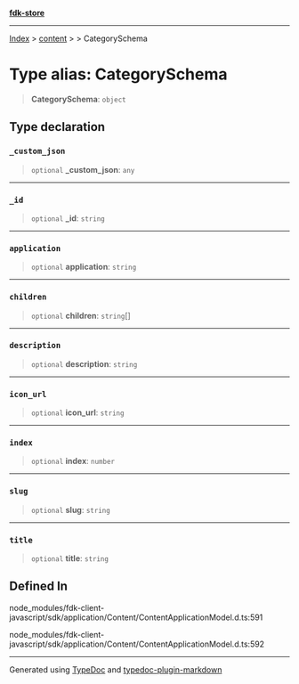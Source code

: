 [**fdk-store**](../../../README.md)
***

[Index](../../../API.md) > [content](../../README.md) > [<internal>](../README.md) > CategorySchema

# Type alias: CategorySchema

> **CategorySchema**: `object`

## Type declaration

### `_custom_json`

> `optional` **\_custom\_json**: `any`

***

### `_id`

> `optional` **\_id**: `string`

***

### `application`

> `optional` **application**: `string`

***

### `children`

> `optional` **children**: `string`[]

***

### `description`

> `optional` **description**: `string`

***

### `icon_url`

> `optional` **icon\_url**: `string`

***

### `index`

> `optional` **index**: `number`

***

### `slug`

> `optional` **slug**: `string`

***

### `title`

> `optional` **title**: `string`

## Defined In

node\_modules/fdk-client-javascript/sdk/application/Content/ContentApplicationModel.d.ts:591

node\_modules/fdk-client-javascript/sdk/application/Content/ContentApplicationModel.d.ts:592

***
Generated using [TypeDoc](https://typedoc.org/) and [typedoc-plugin-markdown](https://www.npmjs.com/package/typedoc-plugin-markdown)
